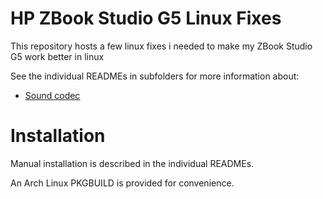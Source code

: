 # HP ZBook Studio G5 Linux Fixes

This repository hosts a few linux fixes i needed to make my ZBook Studio G5 work better in linux

See the individual READMEs in subfolders for more information about:

* [Sound codec](sound/README.md)

# Installation

Manual installation is described in the individual READMEs.

An Arch Linux PKGBUILD is provided for convenience.